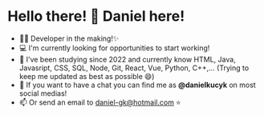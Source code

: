<h1><strong>Hello there! 👋 Daniel here!</strong></h1>

- 👨‍🎓 Developer in the making!✨
- 💻 I'm currently looking for opportunities to start working!
- 📝 I've been studying since 2022 and currently know HTML, Java, Javasript, CSS, SQL, Node, Git, React, Vue, Python, C++,... (Trying to keep me updated as best as possible 😄) 
- 💬 If you want to have a chat you can find me as <strong>@danielkucyk</strong> on most social medias!
- 📫 Or send an email to daniel-gk@hotmail.com ⭐

<!---
danielkucyk/danielkucyk is a ✨ special ✨ repository because its `README.md` (this file) appears on your GitHub profile.
You can click the Preview link to take a look at your changes.
--->
